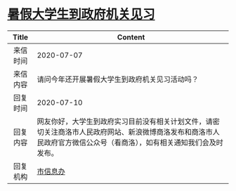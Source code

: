 # <a href="http://www.shangluo.gov.cn/zmhd/ldxxxx.jsp?urltype=leadermail.LeaderMailContentUrl&wbtreeid=1112&leadermailid=6141">暑假大学生到政府机关见习</a>
| Title |                                      Content                                       |
|:-----:|------------------------------------------------------------------------------------|
| 来信时间  | 2020-07-07                                                                         |
| 来信内容  | 请问今年还开展暑假大学生到政府机关见习活动吗？                                                            |
| 回复时间  | 2020-07-10                                                                         |
| 回复内容  | 网友你好，大学生到政府实习目前没有相关计划文件，请密切关注商洛市人民政府网站、新浪微博商洛发布和商洛市人民政府官方微信公众号（看商洛），如有相关通知我们会及时发布。 |
| 回复机构  | <a href="../../categories/agencies/市信息办.md">市信息办</a>                               |